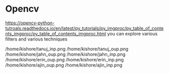 # Opencv


https://opencv-python-tutroals.readthedocs.io/en/latest/py_tutorials/py_imgproc/py_table_of_contents_imgproc/py_table_of_contents_imgproc.html
you can explore various filters and various techniques



/home/kishore/tanuj_inp.png
/home/kishore/tanuj_oup.png
/home/kishore/jahn_oup.png
/home/kishore/jahn_inp.png
/home/kishore/erin_oup.png
/home/kishore/erin_inp.png
/home/kishore/ajin_oup.png
/home/kishore/ajin_inp.png









